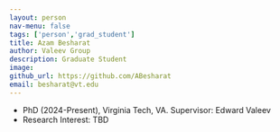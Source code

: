 ```yaml
---
layout: person
nav-menu: false
tags: ['person','grad_student']
title: Azam Besharat
author: Valeev Group
description: Graduate Student
image: 
github_url: https://github.com/ABesharat
email: besharat@vt.edu
---
```

- PhD (2024-Present), Virginia Tech, VA. Supervisor: Edward Valeev
- Research Interest: TBD
